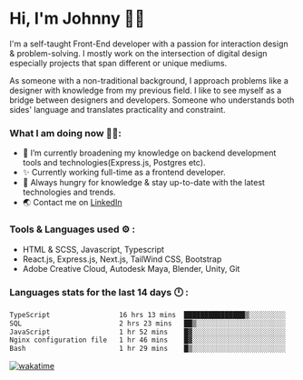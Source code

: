 # Hi, I'm Johnny 👋🧑‍

I'm a self-taught Front-End developer with a passion for interaction design & problem-solving. I mostly work on the intersection of digital design especially projects that span different or unique mediums.

As someone with a non-traditional background, I approach problems like a designer with knowledge from my previous field. I like to see myself as a bridge between designers and developers. Someone who understands both sides' language and translates practicality and constraint.

### What I am doing now 🧑‍💻:

- 🔭 I’m currently broadening my knowledge on backend development tools and technologies(Express.js, Postgres etc).
- ✨ Currently working full-time as a frontend developer.
- 📖 Always hungry for knowledge & stay up-to-date with the latest technologies and trends.
- 🌏 Contact me on [LinkedIn](https://www.linkedin.com/in/johchai/)

### Tools & Languages used ⚙️ :

- HTML & SCSS, Javascript, Typescript
- React.js, Express.js, Next.js, TailWind CSS, Bootstrap
- Adobe Creative Cloud, Autodesk Maya, Blender, Unity, Git

### Languages stats for the last 14 days 🕛 :

<!--START_SECTION:waka-->

```txt
TypeScript                 16 hrs 13 mins  ███████████████▒░░░░░░░░░   61.94 %
SQL                        2 hrs 23 mins   ██▒░░░░░░░░░░░░░░░░░░░░░░   09.12 %
JavaScript                 1 hr 52 mins    █▓░░░░░░░░░░░░░░░░░░░░░░░   07.15 %
Nginx configuration file   1 hr 46 mins    █▓░░░░░░░░░░░░░░░░░░░░░░░   06.75 %
Bash                       1 hr 29 mins    █▒░░░░░░░░░░░░░░░░░░░░░░░   05.72 %
```

<!--END_SECTION:waka-->

[![wakatime](https://wakatime.com/badge/user/0cd14e89-b357-451d-b5c1-4a79286fb5a6.svg)](https://wakatime.com/@0cd14e89-b357-451d-b5c1-4a79286fb5a6)
